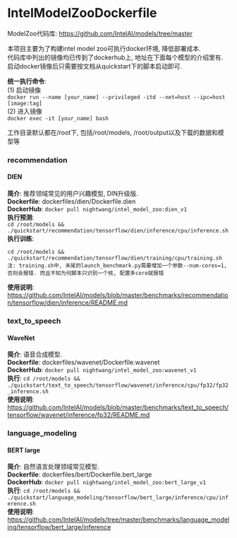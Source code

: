 # IntelModelZooDockerfile
ModelZoo代码库: https://github.com/IntelAI/models/tree/master  
  
本项目主要为了构建intel model zoo可执行docker环境, 降低部署成本.  
代码库中列出的镜像均已传到了dockerhub上, 地址在下面每个模型的介绍里有.  
启动docker镜像后只需要按文档从quickstart下的脚本启动即可.  
  
**统一执行命令**:  
(1) 启动镜像  
`docker run --name [your_name] --privileged -itd --net=host --ipc=host [image:tag]`  
(2) 进入镜像  
`docker exec -it [your_name] bash`  
  
工作目录默认都在/root下, 包括/root/models, /root/output以及下载的数据和模型等  
  
### recommendation
#### DIEN
**简介**: 推荐领域常见的用户兴趣模型, DIN升级版.  
**Dockerfile**: dockerfiles/dien/Dockerfile.dien  
**DockerHub**: `docker pull nightwang/intel_model_zoo:dien_v1`  
**执行预测**:  
`cd /root/models && ./quickstart/recommendation/tensorflow/dien/inference/cpu/inference.sh`  
**执行训练**:  
```
cd /root/models && ./quickstart/recommendation/tensorflow/dien/training/cpu/training.sh  
注: training.sh中, 末尾的launch_benchmark.py需要增加一个参数--num-cores=1, 否则会报错. 而且不知为何脚本只识别一个核, 配置多core就报错  
```  
**使用说明**: https://github.com/IntelAI/models/blob/master/benchmarks/recommendation/tensorflow/dien/inference/README.md  
  
### text_to_speech
#### WaveNet
**简介**: 语音合成模型.  
**Dockerfile**: dockerfiles/wavenet/Dockerfile.wavenet  
**DockerHub**: `docker pull nightwang/intel_model_zoo:wavenet_v1`  
**执行**: `cd /root/models && ./quickstart/text_to_speech/tensorflow/wavenet/inference/cpu/fp32/fp32_inference.sh`  
**使用说明**: https://github.com/IntelAI/models/blob/master/benchmarks/text_to_speech/tensorflow/wavenet/inference/fp32/README.md  
  
### language_modeling
#### BERT large
**简介**: 自然语言处理领域常见模型.  
**Dockerfile**: dockerfiles/bert/Dockerfile.bert_large  
**DockerHub**: `docker pull nightwang/intel_model_zoo:bert_large_v1`  
**执行**: `cd /root/models && ./quickstart/language_modeling/tensorflow/bert_large/inference/cpu/inference.sh`  
**使用说明**: https://github.com/IntelAI/models/tree/master/benchmarks/language_modeling/tensorflow/bert_large/inference  
